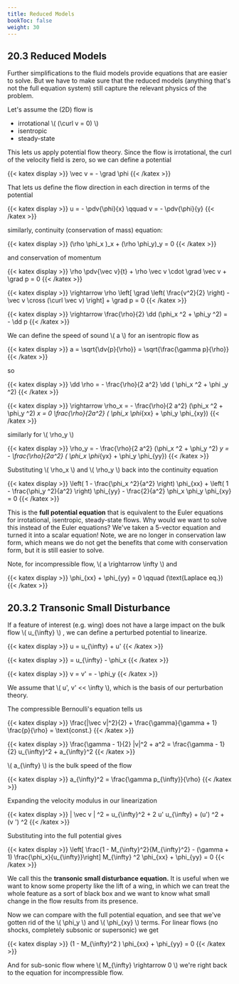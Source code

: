 ```yaml
---
title: Reduced Models
bookToc: false
weight: 30
---
```



## **20.3** Reduced Models

Further simplifications to the fluid models provide equations that are easier to solve. But we have to make sure that the reduced models (anything that's not the full equation system) still capture the relevant physics of the problem.

Let's assume the (2D) flow is

 - irrotational \\( (\curl v = 0) \\) 
 - isentropic
 - steady-state

This lets us apply potential flow theory. Since the flow is irrotational, the curl of the velocity field is zero, so we can define a potential

{{< katex display >}}
\vec v = - \grad \phi
{{< /katex >}}

That lets us define the flow direction in each direction in terms of the potential

{{< katex display >}}
u = - \pdv{\phi}{x} \qquad v = - \pdv{\phi}{y}
{{< /katex >}}

similarly, continuity (conservation of mass) equation:

{{< katex display >}}
(\rho \phi_x )_x + (\rho \phi_y)_y = 0
{{< /katex >}}

and conservation of momentum

{{< katex display >}}
\rho \pdv{\vec v}{t} + \rho \vec v \cdot \grad \vec v + \grad p = 0
{{< /katex >}}


{{< katex display >}}
\rightarrow \rho \left[ \grad \left( \frac{v^2}{2} \right) - \vec v \cross (\curl \vec v) \right] + \grad p = 0
{{< /katex >}}


{{< katex display >}}
\rightarrow \frac{\rho}{2} \dd (\phi_x ^2 + \phi_y ^2) = - \dd p
{{< /katex >}}


We can define the speed of sound \\( a \\) for an isentropic flow as

{{< katex display >}}
a = \sqrt{\dv{p}{\rho}} = \sqrt{\frac{\gamma p}{\rho}}
{{< /katex >}}

so

{{< katex display >}}
\dd \rho = - \frac{\rho}{2 a^2} \dd ( \phi_x ^2 + \phi _y ^2)
{{< /katex >}}


{{< katex display >}}
\rightarrow \rho_x = - \frac{\rho}{2 a^2} (\phi_x ^2 + \phi_y ^2) _x = 0 \frac{\rho}{2a^2} ( \phi_x \phi_{xx} + \phi_y \phi_{xy})
{{< /katex >}}

similarly for \\( \rho_y \\) 

{{< katex display >}}
\rho_y = - \frac{\rho}{2 a^2} (\phi_x ^2 + \phi_y ^2) _y = - \frac{\rho}{2a^2} ( \phi_x \phi_{yx} + \phi_y \phi_{yy})
{{< /katex >}}


Substituting \\( \rho_x \\) and \\( \rho_y \\) back into the continuity equation


{{< katex display >}}
\left( 1 - \frac{\phi_x ^2}{a^2} \right) \phi_{xx} + \left( 1 - \frac{\phi_y ^2}{a^2} \right) \phi_{yy} - \frac{2}{a^2} \phi_x \phi_y \phi_{xy} = 0
{{< /katex >}}


This is the **full potential equation** that is equivalent to the Euler equations for irrotational, isentropic, steady-state flows. Why would we want to solve this instead of the Euler equations? We've taken a 5-vector equation and turned it into a scalar equation! Note, we are no longer in conservation law form, which means we do not get the benefits that come with conservation form, but it is still easier to solve. 

Note, for incompressible flow, \\( a \rightarrow \infty \\) and

{{< katex display >}}
\phi_{xx} + \phi_{yy} = 0 \qquad (\text{Laplace eq.})
{{< /katex >}}


## **20.3.2** Transonic Small Disturbance

If a feature of interest (e.g. wing) does not have a large impact on the bulk flow \\( u_{\infty} \\) , we can define a perturbed potential to linearize.


{{< katex display >}}
u = u_{\infty} + u'
{{< /katex >}}


{{< katex display >}}
= u_{\infty} - \phi_x
{{< /katex >}}


{{< katex display >}}
v = v' = - \phi_y
{{< /katex >}}


We assume that \\( u', v' << \infty \\), which is the basis of our perturbation theory.

The compressible Bernoulli's equation tells us

{{< katex display >}}
\frac{|\vec v|^2}{2} + \frac{\gamma}{\gamma + 1} \frac{p}{\rho} = \text{const.}
{{< /katex >}}


{{< katex display >}}
\frac{\gamma - 1}{2} |v|^2 + a^2 =  \frac{\gamma - 1}{2} u_{\infty}^2 + a_{\infty}^2
{{< /katex >}}

\\( a_{\infty} \\) is the bulk speed of the flow

{{< katex display >}}
a_{\infty}^2 = \frac{\gamma p_{\infty}}{\rho}
{{< /katex >}}

Expanding the velocity modulus in our linearization

{{< katex display >}}
| \vec v | ^2 = u_{\infty}^2 + 2 u' u_{\infty} + (u') ^2 + (v ') ^2
{{< /katex >}}


Substituting into the full potential gives

{{< katex display >}}
\left[ \frac{1 - M_{\infty}^2}{M_{\infty}^2} - (\gamma + 1) \frac{\phi_x}{u_{\infty}}\right] M_{\infty} ^2 \phi_{xx} + \phi_{yy} = 0
{{< /katex >}}

We call this the **transonic small disturbance equation.** It is useful when we want to know some property like the lift of a wing, in which we can treat the whole feature as a sort of black box and we want to know what small change in the flow results from its presence.

Now we can compare with the full potential equation, and see that we've gotten rid of the \\( \phi_y \\) and \\( \phi_{xy} \\) terms. For linear flows (no shocks, completely subsonic or supersonic) we get

{{< katex display >}}
(1 - M_{\infty}^2 ) \phi_{xx} + \phi_{yy} = 0
{{< /katex >}}

And for sub-sonic flow where \\( M_{\infty} \rightarrow 0 \\) we're right back to the equation for incompressible flow.
